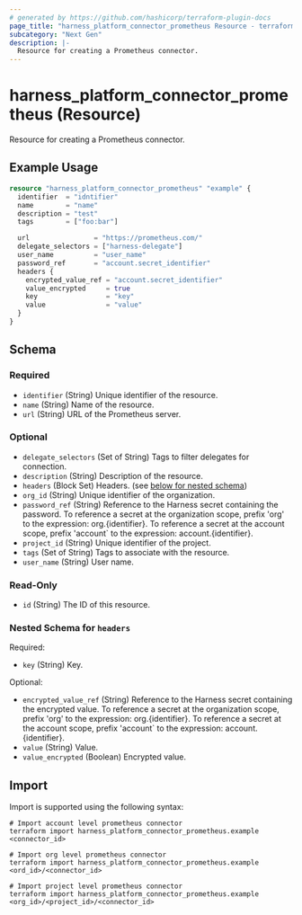 ```yaml
---
# generated by https://github.com/hashicorp/terraform-plugin-docs
page_title: "harness_platform_connector_prometheus Resource - terraform-provider-harness"
subcategory: "Next Gen"
description: |-
  Resource for creating a Prometheus connector.
---
```


# harness_platform_connector_prometheus (Resource)

Resource for creating a Prometheus connector.

## Example Usage

```terraform
resource "harness_platform_connector_prometheus" "example" {
  identifier  = "idntifier"
  name        = "name"
  description = "test"
  tags        = ["foo:bar"]

  url                = "https://prometheus.com/"
  delegate_selectors = ["harness-delegate"]
  user_name          = "user_name"
  password_ref       = "account.secret_identifier"
  headers {
    encrypted_value_ref = "account.secret_identifier"
    value_encrypted     = true
    key                 = "key"
    value               = "value"
  }
}
```

<!-- schema generated by tfplugindocs -->
## Schema

### Required

- `identifier` (String) Unique identifier of the resource.
- `name` (String) Name of the resource.
- `url` (String) URL of the Prometheus server.

### Optional

- `delegate_selectors` (Set of String) Tags to filter delegates for connection.
- `description` (String) Description of the resource.
- `headers` (Block Set) Headers. (see [below for nested schema](#nestedblock--headers))
- `org_id` (String) Unique identifier of the organization.
- `password_ref` (String) Reference to the Harness secret containing the password. To reference a secret at the organization scope, prefix 'org' to the expression: org.{identifier}. To reference a secret at the account scope, prefix 'account` to the expression: account.{identifier}.
- `project_id` (String) Unique identifier of the project.
- `tags` (Set of String) Tags to associate with the resource.
- `user_name` (String) User name.

### Read-Only

- `id` (String) The ID of this resource.

<a id="nestedblock--headers"></a>
### Nested Schema for `headers`

Required:

- `key` (String) Key.

Optional:

- `encrypted_value_ref` (String) Reference to the Harness secret containing the encrypted value. To reference a secret at the organization scope, prefix 'org' to the expression: org.{identifier}. To reference a secret at the account scope, prefix 'account` to the expression: account.{identifier}.
- `value` (String) Value.
- `value_encrypted` (Boolean) Encrypted value.

## Import

Import is supported using the following syntax:

```shell
# Import account level prometheus connector 
terraform import harness_platform_connector_prometheus.example <connector_id>

# Import org level prometheus connector 
terraform import harness_platform_connector_prometheus.example <ord_id>/<connector_id>

# Import project level prometheus connector 
terraform import harness_platform_connector_prometheus.example <org_id>/<project_id>/<connector_id>
```
